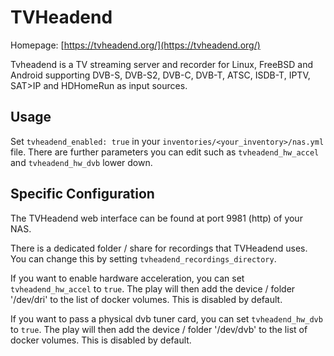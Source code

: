 # TVHeadend

Homepage: [https://tvheadend.org/](https://tvheadend.org/)

Tvheadend is a TV streaming server and recorder for Linux, FreeBSD and Android supporting DVB-S, 
DVB-S2, DVB-C, DVB-T, ATSC, ISDB-T, IPTV, SAT>IP and HDHomeRun as input sources.

## Usage

Set `tvheadend_enabled: true` in your `inventories/<your_inventory>/nas.yml` file. There are further
parameters you can edit such as `tvheadend_hw_accel` and `tvheadend_hw_dvb` lower down. 

## Specific Configuration

The TVHeadend web interface can be found at port 9981 (http) of your NAS.

There is a dedicated folder / share for recordings that TVHeadend uses. You can change this by 
setting `tvheadend_recordings_directory`.

If you want to enable hardware acceleration, you can set `tvheadend_hw_accel` to `true`. The play 
will then add the device / folder '/dev/dri' to the list of docker volumes. This is disabled by default.

If you want to pass a physical dvb tuner card, you can set `tvheadend_hw_dvb` to `true`. The play 
will then add the device / folder '/dev/dvb' to the list of docker volumes. This is disabled by default.
